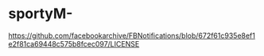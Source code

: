 # sportyM-
https://github.com/facebookarchive/FBNotifications/blob/672f61c935e8ef1e2f81ca69448c575b8fcec097/LICENSE
